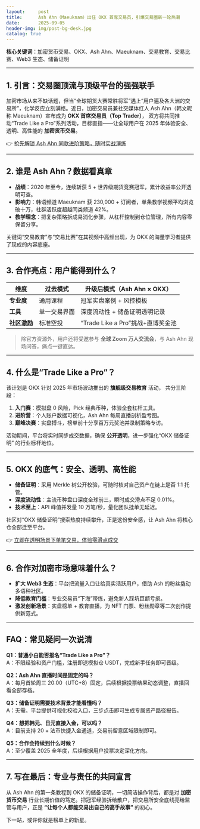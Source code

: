 ```yaml
---
layout:     post
title:      Ash Ahn（Maeuknam）出任 OKX 首席交易员，引爆交易圈新一轮热潮
date:       2025-09-05
header-img: img/post-bg-desk.jpg
catalog: true
---
```


**核心关键词**：加密货币交易、OKX、Ash Ahn、Maeuknam、交易教育、交易比赛、Web3 生态、储备证明

---

## 1. 引言：交易圈顶流与顶级平台的强强联手  
加密市场从来不缺话题，但当“全球期货大赛常胜将军”遇上“用户遍及各大洲的交易所”，化学反应立刻满格。近日，加密交易员兼社交媒体红人 Ash Ahn（韩文昵称 Maeuknam）宣布成为 **OKX 首席交易员（Top Trader）**， 双方将共同推动“Trade Like a Pro”系列活动，目标直指——让全球用户在 2025 年体验安全、透明、高性能的 **加密货币交易**。

👉 [抢先解锁 Ash Ahn 同款进阶策略，随时实战演练](https://okxdog.com/)

---

## 2. 谁是 Ash Ahn？数据看真章  
- **战绩**：2020 年至今，连续斩获 5 + 世界级期货竞赛冠军，累计收益率公开透明可查。  
- **影响力**：韩语频道 Maeuknam 获 230,000 + 订阅者，单条教学视频平均浏览破十万，社群活跃度超越同类频道 42%。  
- **教学理念**：把复杂策略拆成易消化步骤，从杠杆控制到仓位管理，所有内容零保留分享。  

关键词“交易教育”与“交易比赛”在其视频中高频出现，为 OKX 的海量学习者提供了现成的内容底座。

---

## 3. 合作亮点：用户能得到什么？  
| 维度           | 过去模式                | 升级后模式（Ash Ahn × OKX）      |
|----------------|-------------------------|----------------------------------|
| **专业度**     | 通用课程                | 冠军实盘案例 + 风控模板          |
| **工具**       | 单一交易界面            | 深度流动性 + 储备证明透明记录    |
| **社区激励**   | 标准空投                | “Trade Like a Pro”挑战+直博奖金池|  

> 除官方资源外，用户还将受邀参与 **全球 Zoom 万人交流会**，与 Ash Ahn 现场问答，痛点一键直达。

---

## 4. 什么是“Trade Like a Pro”？  
该计划是 OKX 针对 2025 年市场波动推出的 **旗舰级交易教育** 活动， 共分三阶段：  
1. **入门赛**：模拟盘 0 风险，Pick 经典币种，体验全套杠杆工具。  
2. **进阶营**：个人账户数据可视化，Ash Ahn 每周直播剖析盈亏图。  
3. **巅峰决赛**：实盘搏斗，榜单前十分享百万元奖池并录制策略专访。  

活动期间，平台将实时同步成交数据，确保 **公开透明**，进一步强化“OKX 储备证明” 的行业标杆地位。  

---

## 5. OKX 的底气：安全、透明、高性能  
- **储备证明**：采用 Merkle 树公开校验，可随时核对自己资产在链上是否 1:1 托管。  
- **深度流动性**：主流币种盘口深度全球前三，瞬时成交滑点不足 0.01%。  
- **技术至上**：API 峰值并发量 10 万笔/秒，量化团队挂单无延迟。  

社区对“OKX 储备证明”搜索热度持续攀升，正是这份安全感，让 Ash Ahn 将核心仓全部迁至平台。  

👉 [立即在透明场景下单笔交易，体验零滑点成交](https://okxdog.com/)

---

## 6. 合作对加密市场意味着什么？  
- **扩大 Web3 生态**：平台把流量入口让给真实活跃用户，借助 Ash 的粉丝撬动多语种社区。  
- **降低教育门槛**：专业交易员“下海”带练，避免新人踩坑巨额亏损。  
- **激发创新场景**：实盘榜单 + 教育直播，为 NFT 门票、粉丝勋章等二次创作提供新范式。  

---

## FAQ：常见疑问一次说清  

**Q1：普通小白能否报名“Trade Like a Pro”？**  
A：不限经验和资产门槛，注册即送模拟仓 USDT，完成新手任务即可晋级。  

**Q2：Ash Ahn 直播时间是固定的吗？**  
A：每月首轮周三 20:00（UTC+8）固定，后续根据投票结果动态调整，直播回看全部存档。  

**Q3：储备证明需要技术背景才能看懂吗？**  
A：无需。平台提供可视化校验入口，三步点击即可生成专属资产路径报告。  

**Q4：想把韩元、日元直接入金，可以吗？**  
A：目前支持 20 + 法币快捷入金通道，交易前留意区域限制即可。  

**Q5：合作会持续到什么时候？**  
A：至少覆盖 2025 全年度，后续根据用户投票决定深化方向。  

---

## 7. 写在最后：专业与责任的共同宣言  
从 Ash Ahn 的第一条教程到 OKX 的储备证明，一切简洁操作背后，都是对 **加密货币交易** 行业长期价值的笃定。把冠军经验拆给散户，把交易所安全底线亮给监管与用户，正是 **“让每个人都能交易出自己的高手故事”** 的初心。  

下一站，或许你就是榜单上的新星。